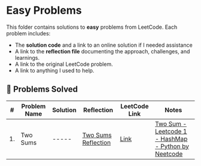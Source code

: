 # Easy Problems

This folder contains solutions to **easy** problems from LeetCode. Each problem includes:
- The **solution code** and a link to an online solution if I needed assistance
- A link to the **reflection file** documenting the approach, challenges, and learnings.
- A link to the original LeetCode problem.
- A link to anything I used to help.

## 📜 Problems Solved
| #   | Problem Name                         | Solution | Reflection  | LeetCode Link | Notes                     |
|-----|--------------------------------------|----------|-------------|---------------|---------------------------|
| 1. | Two Sums|-----|[Two Sums Reflection](https://docs.google.com/document/d/1EhiwZ1DCt91yzNqhhVXQ9nfCd3Ehf9oM9k3Vl3FCKjo/edit?usp=sharing)|[Link](https://leetcode.com/problems/two-sum/description/)| [Two Sum - Leetcode 1 - HashMap - Python by Neetcode](https://www.youtube.com/watch?v=KLlXCFG5TnA)|
